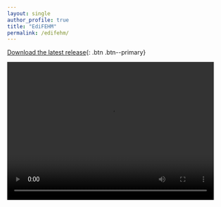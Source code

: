 ```yaml
---
layout: single
author_profile: true
title: "EdiFEHM"
permalink: /edifehm/
---
```




[Download the latest release](https://github.com/isDynamics/EdiFEHM){: .btn .btn--primary}

<video width="480" height="320" controls="controls">
  <source src="assets/videos/test3.mp4" type="video/mp4">
</video>